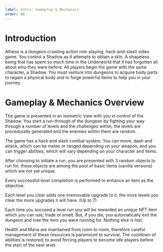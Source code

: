 ```yaml
---
label: Intro: Gameplay & Mechanics
order: 88
---
```


# Introduction
Atheos is a dungeon crawling action role-playing, hack-and-slash video game.
You control a Shadow as it attempts to obtain a skin. A shapeless being that has spent so much time in the Underworld that it has forgotten all about who they were before. 
All players begin the game with the same character, a Shadow. 
You must venture into dungeons to acquire body parts to regain a physical body and to forge powerful items to help you in your journey.


# Gameplay & Mechanics Overview

The game is presented in an isometric view with you in control of the Shadow. You start a run-through of the dungeon by fighting your way through a number of levels and the challenges within; the levels are procedurally generated and the enemies within them are random. 

The game has a hack and slash combat system. You can move, dash and attack, which can be melee or ranged depending on your weapon, and you can trigger abilities, which will vary depending on your character and items.

After choosing to initiate a run, you are presented with 3 random objects to run for, these objects are among the pool of basic items (vanilla versions) which are not yet unique.

Every successful level completion is performed to enhance an item as the objective.

Each level you clear adds one irremovable upgrade to it, the more levels you clear the more upgrades it will have. (Up to 7)

Each time you succeed a level run you will be rewarded an unique NFT item which you can use, trade or smelt.  But, if you die, you automatically exit the dungeon and lose the item you were running for. Nothing else is lost.

Health and Mana are maintained from room to room, therefore careful management of these resources is paramount to survival. 
The cooldown of abilities is restored, to avoid forcing players to become idle players before the start of the next level.
